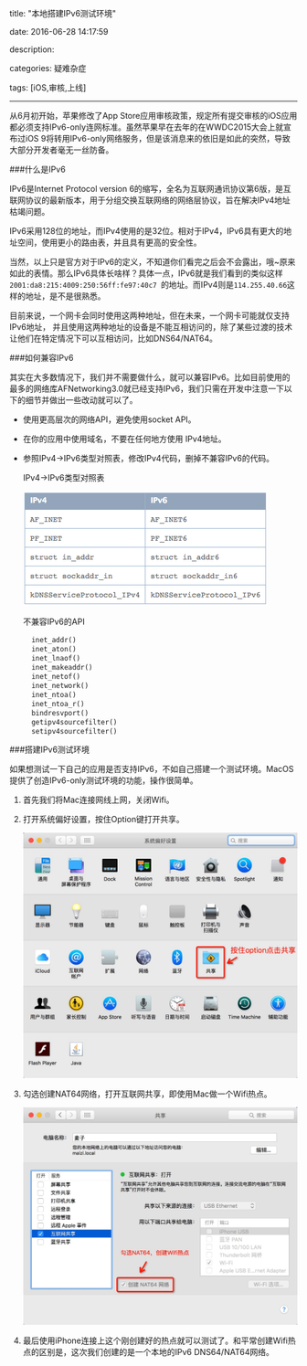 title: "本地搭建IPv6测试环境"

date: 2016-06-28 14:17:59

description:

categories: 疑难杂症

tags: [iOS,审核,上线]

---

从6月初开始，苹果修改了App Store应用审核政策，规定所有提交审核的iOS应用都必须支持IPv6-only连网标准。虽然苹果早在去年的在WWDC2015大会上就宣布过iOS 9将转用IPv6-only网络服务，但是该消息来的依旧是如此的突然，导致大部分开发者毫无一丝防备。

<!--more-->

###什么是IPv6

IPv6是Internet Protocol version 6的缩写，全名为互联网通讯协议第6版，是互联网协议的最新版本，用于分组交换互联网络的网络层协议，旨在解决IPv4地址枯竭问题。

IPv6采用128位的地址，而IPv4使用的是32位。相对于IPv4，IPv6具有更大的地址空间，使用更小的路由表，并且具有更高的安全性。

当然，以上只是官方对于IPv6的定义，不知道你们看完之后会不会露出，哦~原来如此的表情。那么IPv6具体长啥样？具体一点，IPv6就是我们看到的类似这样`2001:da8:215:4009:250:56ff:fe97:40c7 `的地址。而IPv4则是`114.255.40.66`这样的地址，是不是很熟悉。

目前来说，一个网卡会同时使用这两种地址，但在未来，一个网卡可能就仅支持IPv6地址， 并且使用这两种地址的设备是不能互相访问的，除了某些过渡的技术让他们在特定情况下可以互相访问，比如DNS64/NAT64。

###如何兼容IPv6

其实在大多数情况下，我们并不需要做什么，就可以兼容IPv6。比如目前使用的最多的网络库AFNetworking3.0就已经支持IPv6，我们只需在开发中注意一下以下的细节并做出一些改动就可以了。

* 使用更高层次的网络API，避免使用socket API。
* 在你的应用中使用域名，不要在任何地方使用 IPv4地址。
* 参照IPv4->IPv6类型对照表，修改IPv4代码，删掉不兼容IPv6的代码。

	IPv4->IPv6类型对照表
	
	![](/img/IPv4->IPv6类型对照表.png)

	不兼容IPv6的API
	
		inet_addr()
		inet_aton()
		inet_lnaof()
		inet_makeaddr()
		inet_netof()
		inet_network()
		inet_ntoa()
		inet_ntoa_r()
		bindresvport()
		getipv4sourcefilter()
		setipv4sourcefilter()

###搭建IPv6测试环境

如果想测试一下自己的应用是否支持IPv6，不如自己搭建一个测试环境。MacOS提供了创造IPv6-only测试环境的功能，操作很简单。

1. 首先我们将Mac连接网线上网，关闭Wifi。

2. 打开系统偏好设置，按住Option键打开共享。

	![](/img/搭建IPv6测试环境01.png)

3. 勾选创建NAT64网络，打开互联网共享，即使用Mac做一个Wifi热点。

	![](/img/搭建IPv6测试环境02.png)

4. 最后使用iPhone连接上这个刚创建好的热点就可以测试了。和平常创建Wifi热点的区别是，这次我们创建的是一个本地的IPv6 DNS64/NAT64网络。


